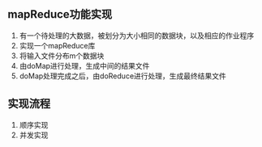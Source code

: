 ## mapReduce功能实现
1. 有一个待处理的大数据，被划分为大小相同的数据块，以及相应的作业程序
2. 实现一个mapReduce库
3. 将输入文件分布m个数据块
4. 由doMap进行处理，生成中间的结果文件
5. doMap处理完成之后，由doReduce进行处理，生成最终结果文件

## 实现流程
1. 顺序实现
2. 并发实现